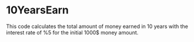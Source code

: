 # 10YearsEarn

This code calculates the total amount of money earned in 10 years with the interest rate of %5 for the initial 1000$ money amount.
